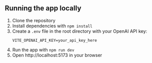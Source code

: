 ## Running the app locally

1. Clone the repository
2. Install dependencies with `npm install`
3. Create a `.env` file in the root directory with your OpenAI API key:
   ```
   VITE_OPENAI_API_KEY=your_api_key_here
   ```
4. Run the app with `npm run dev`
5. Open http://localhost:5173 in your browser